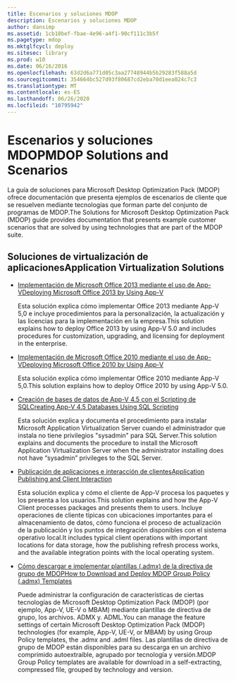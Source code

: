 ```yaml
---
title: Escenarios y soluciones MDOP
description: Escenarios y soluciones MDOP
author: dansimp
ms.assetid: 1cb18bef-fbae-4e96-a4f1-90cf111c3b5f
ms.pagetype: mdop
ms.mktglfcycl: deploy
ms.sitesec: library
ms.prod: w10
ms.date: 06/16/2016
ms.openlocfilehash: 63d2d6a771d05c3aa27748944b5b29283f588a5d
ms.sourcegitcommit: 354664bc527d93f80687cd2eba70d1eea024c7c3
ms.translationtype: MT
ms.contentlocale: es-ES
ms.lasthandoff: 06/26/2020
ms.locfileid: "10795942"
---
```

# <span data-ttu-id="9d600-103">Escenarios y soluciones MDOP</span><span class="sxs-lookup"><span data-stu-id="9d600-103">MDOP Solutions and Scenarios</span></span>


<span data-ttu-id="9d600-104">La guía de soluciones para Microsoft Desktop Optimization Pack (MDOP) ofrece documentación que presenta ejemplos de escenarios de cliente que se resuelven mediante tecnologías que forman parte del conjunto de programas de MDOP.</span><span class="sxs-lookup"><span data-stu-id="9d600-104">The Solutions for Microsoft Desktop Optimization Pack (MDOP) guide provides documentation that presents example customer scenarios that are solved by using technologies that are part of the MDOP suite.</span></span>

## <span data-ttu-id="9d600-105">Soluciones de virtualización de aplicaciones</span><span class="sxs-lookup"><span data-stu-id="9d600-105">Application Virtualization Solutions</span></span>


-   [<span data-ttu-id="9d600-106">Implementación de Microsoft Office 2013 mediante el uso de App-V</span><span class="sxs-lookup"><span data-stu-id="9d600-106">Deploying Microsoft Office 2013 by Using App-V</span></span>](../appv-v5/deploying-microsoft-office-2013-by-using-app-v.md)

    <span data-ttu-id="9d600-107">Esta solución explica cómo implementar Office 2013 mediante App-V 5,0 e incluye procedimientos para la personalización, la actualización y las licencias para la implementación en la empresa.</span><span class="sxs-lookup"><span data-stu-id="9d600-107">This solution explains how to deploy Office 2013 by using App-V 5.0 and includes procedures for customization, upgrading, and licensing for deployment in the enterprise.</span></span>

-   [<span data-ttu-id="9d600-108">Implementación de Microsoft Office 2010 mediante el uso de App-V</span><span class="sxs-lookup"><span data-stu-id="9d600-108">Deploying Microsoft Office 2010 by Using App-V</span></span>](../appv-v5/deploying-microsoft-office-2010-by-using-app-v.md)

    <span data-ttu-id="9d600-109">Esta solución explica cómo implementar Office 2010 mediante App-V 5,0.</span><span class="sxs-lookup"><span data-stu-id="9d600-109">This solution explains how to deploy Office 2010 by using App-V 5.0.</span></span>

-   [<span data-ttu-id="9d600-110">Creación de bases de datos de App-V 4.5 con el Scripting de SQL</span><span class="sxs-lookup"><span data-stu-id="9d600-110">Creating App-V 4.5 Databases Using SQL Scripting</span></span>](creating-app-v-45-databases-using-sql-scripting.md)

    <span data-ttu-id="9d600-111">Esta solución explica y documenta el procedimiento para instalar Microsoft Application Virtualization Server cuando el administrador que instala no tiene privilegios "sysadmin" para SQL Server.</span><span class="sxs-lookup"><span data-stu-id="9d600-111">This solution explains and documents the procedure to install the Microsoft Application Virtualization Server when the administrator installing does not have “sysadmin” privileges to the SQL Server.</span></span>

-   [<span data-ttu-id="9d600-112">Publicación de aplicaciones e interacción de clientes</span><span class="sxs-lookup"><span data-stu-id="9d600-112">Application Publishing and Client Interaction</span></span>](../appv-v5/application-publishing-and-client-interaction.md)

    <span data-ttu-id="9d600-113">Esta solución explica y cómo el cliente de App-V procesa los paquetes y los presenta a los usuarios.</span><span class="sxs-lookup"><span data-stu-id="9d600-113">This solution explains and how the App-V Client processes packages and presents them to users.</span></span> <span data-ttu-id="9d600-114">Incluye operaciones de cliente típicas con ubicaciones importantes para el almacenamiento de datos, cómo funciona el proceso de actualización de la publicación y los puntos de integración disponibles con el sistema operativo local.</span><span class="sxs-lookup"><span data-stu-id="9d600-114">It includes typical client operations with important locations for data storage, how the publishing refresh process works, and the available integration points with the local operating system.</span></span>

-   [<span data-ttu-id="9d600-115">Cómo descargar e implementar plantillas (.admx) de la directiva de grupo de MDOP</span><span class="sxs-lookup"><span data-stu-id="9d600-115">How to Download and Deploy MDOP Group Policy (.admx) Templates</span></span>](how-to-download-and-deploy-mdop-group-policy--admx--templates.md)

    <span data-ttu-id="9d600-116">Puede administrar la configuración de características de ciertas tecnologías de Microsoft Desktop Optimization Pack (MDOP) (por ejemplo, App-V, UE-V o MBAM) mediante plantillas de directiva de grupo, los archivos. ADMX y. ADML.</span><span class="sxs-lookup"><span data-stu-id="9d600-116">You can manage the feature settings of certain Microsoft Desktop Optimization Pack (MDOP) technologies (for example, App-V, UE-V, or MBAM) by using Group Policy templates, the .admx and .adml files.</span></span> <span data-ttu-id="9d600-117">Las plantillas de directiva de grupo de MDOP están disponibles para su descarga en un archivo comprimido autoextraíble, agrupado por tecnología y versión.</span><span class="sxs-lookup"><span data-stu-id="9d600-117">MDOP Group Policy templates are available for download in a self-extracting, compressed file, grouped by technology and version.</span></span>

 

 





